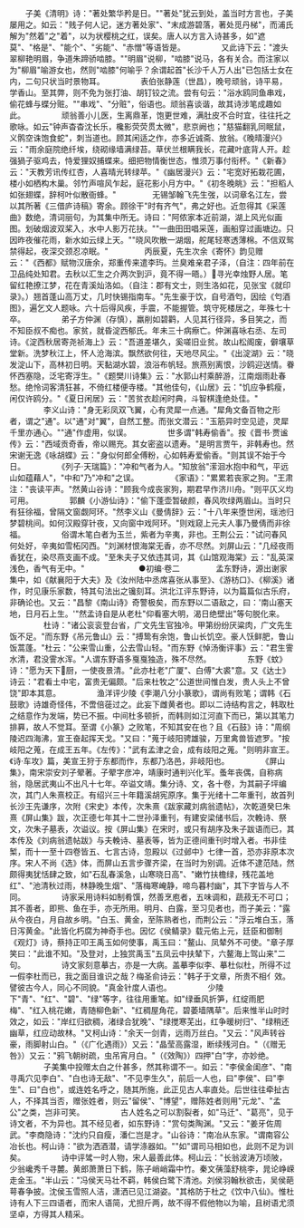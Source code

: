 <!-- { "loadSidebar": true } -->
　　子美《清明》诗："著处繁华矜是日。""著处"犹云到处，盖当时方言也，子美屡用之。如云："贱子何人记，迷方著处家"、"末成游碧落，著处觅丹梯"，而浦氏解为"然着"之"着"，以为状樱桃之红，误矣。唐人以方言入诗甚多，如"遮莫"、"格是"、"能个"、"劣能"、"赤憎"等语皆是。
　　
　　又此诗下云："渡头翠柳艳明眉，争道朱蹄骄啮膝。""明眉"说柳，"啮膝"说马，各有关合。而注家以为"柳眉"喻游女也，然则"啮膝"何喻乎？余谓起首"长沙千人万人出"已包括士女在内，二句只状当时景物耳。
　　
　　表伯张静莲（世昌），晚号顽翁，诗平易，学香山。至其弊，则不免为张打油、胡钉铰之流。尝有句云："浴水鸥同鱼串戏，偷花蜂与蝶分赃。""串戏"、"分赃"，俗语也。顽翁喜谈谐，故其诗涉笔成趣如此。
　　
　　顽翁善小儿医，生离鼎革，饱更世难，满肚皮不合时宜，往往托之歌咏。如云"钟声杳杳沈长乐，欃影荧荧贯太微"，悲京阙也；"慈猫翻乳同眠鼠，义鹘空诛饱食蛇"，刺当道也。顾其闲适之作，亦多近诚斋、放翁。《晚晴漫兴》云："雨余庭院绝纤埃，绕砌缘墙满绿苔。草伏兰根瞒我长，花藏叶底背人开。趁强猧子驱鸡去，恃爱狸奴捕蝶来。细把物情衡世态，惟须万事付衔杯。"《新春》云："天教芳讯传红杏，人喜晴光转绿苹。"《幽居漫兴》云："宅宽好拓栽花圃，楼小如栖构木巢。邻竹声喧风乍起，庭花影小月方中。"《初冬晚眺》云："担稻人如张翅蝶，辞柯叶似散衙蜂。"
　　
　　无锡邹翰飞先生弢，以词章名江左，尝以其所著《三借庐诗稿》寄余。顾徐干"时有齐气"，弗之好也。近忽得其《采莲曲》数绝，清词丽句，为其集中所无。诗曰："阿侬家本近前湖，湖上风光似画图。划破烟波双桨入，水中人影万花扶。""一曲田田唱采莲，画船穿过画塘边。只因昨夜催花雨，新水如云绿上天。""晓风吹散一湖烟，舵尾轻寒透薄棉。不信双鸳禁得起，夜深交颈忍凉眠。"
　　
　　丙辰夏，先生次余《寄怀》韵见赠云："《西都》赋物汉唐余，郑重传来遣李玙。兰臭难亲君子泽，（自注：四年前在卫品纯处知君。去秋以汇生之介两次到沪，竟不得一晤。）寻光幸烛野人居。笔留红艳撩江梦，花在青溪灿洛如。（自注：郡有文士，则生洛如花，见张宝《就印录》。）翘首蓬山高万丈，几时快锡指南车。"先生豪于饮，自号酒匄，因绘《匄酒图》，遍乞文人题咏。六十后得风疾，手震，不能握管。筑守死楼居之，年殊七十卒。
　　
　　弟子方仲渊（存慎），羸削如碧鹳，人见其行径异，多目笑之，而不知臣叔不痴也。家贫，就昏淀西郁氏。年未三十病瘵亡。仲渊喜咏右丞、左司诗。《淀西秋居寄尧祯海上》云："吾道差堪久，奚嗟旧业贫。故山松阁废，僻壤草堂新。洗梦秋江上，怀人沧海滨。飘然欲何往，天地尽风尘。"《出淀湖》云："晓发淀山下，高林初日明。天黏湖水碧，浪浴布帆轻。旅燕别离恨，沙鸥迎送情。眷怀西塞隐，泛宅寄浮生。"《题樊川诗集》云："水郭山村乘醉游，江南烟雨赴春愁。绝怜词客清狂甚，不倚红楼便寺楼。"其他佳句，《山居》云："饥应争鹤瘦，闲仅许鸥分。"《夏日闲居》云："苦贫衣趁闲时典，斗智棋逢绝处佳。"
　　
　　李义山诗："身无彩凤双飞翼，心有灵犀一点通。"犀角文备百物之形者，谓之"通"。以"通"对"翼"，自然工整。而张文潜云："玉筋异时空见迹，灵犀千里亦通心。""通"作虚用，似误。
　　
　　世多谓"韩寿偷香"。按《晋书·贾谧传》云："西域贡奇香，帝以赐充。其女密盗以遗寿。"是明言贾午，非韩寿也。然宋谢无逸《咏胡蝶》云："身似何郎全傅粉，心如韩寿爱偷香。"则其误不始于今日。
　　
　　《列子·天瑞篇》："冲和气者为人。"知放翁"潆洄水抱中和气，平远山如蕴藉人"，"中和"乃"冲和"之误。
　　
　　《家语》："累累若丧家之狗。"王肃注："丧读平声。"然黄山谷诗："顾我今成丧家狗，期君早作济川舟。"则平仄义均可用。
　　
　　郭麟《小游仙诗》："偷下蓬壶暂破颜，春风吹绿两眉山。当时只有狂徐福，曾隔文窗觑阿环。"然李义山《曼倩辞》云："十八年来堕世闲，瑶池归梦碧桃间。如何汉殿穿针夜，又向窗中戏阿环。"则戏窥上元夫人事乃曼倩而非徐福。
　　
　　俗谓木笔白者为玉兰，紫者为辛夷，非也。王荆公云："试问春风何处好，辛夷如雪柘冈西。"刘渊材恨海棠无香，亦不尽然。刘屏山云："几经夜雨香犹在，染尽燕支画不成。"至朱夫子又依违其词，其《山馆观海棠》云："乱英深浅色，香气有无中。"
　　
　　
　　●初编·卷二
　　
　　孟东野诗，源出谢家集中，如《献襄阳于大夫》及《汝州陆中丞席喜张从事至》、《游枋口》、《柳溪》诸作，时见康乐家数，特其句法出之镵刻耳。洪北江评东野诗，以为篇篇似古乐府，非确论也。又云："昌黎《南山诗》奇警极矣，而东野以二语敌之，曰：'南山塞天地，日月石上生。'"然孟诗自是从老杜"仰看塞大明，渴日绝壁出"等句脱化来。
　　
　　杜诗："诸公衮衮登台省，广文先生官独冷。甲第纷纷厌粱肉，广文先生饭不足。"而东野《吊元鲁山》云："搏鸷有余饱，鲁山长饥空。豪人饫鲜肥，鲁山饭蒿蓬。"杜云："公来雪山重，公去雪山轻。"而东野《悼汤衡评事》云："君生霅水清，君没霅水浑。"人谓东野语多戛戛独造，殊不尽然。
　　
　　东野《蚊》诗："愿为天下厨，一使夜景清。"此亦杜老"广厦"、白傅"大裘"意。又《达士》诗云："君看土中宅，富贵无偏颇。"后来杜牧之"公道世间惟白发，贵人头上不曾饶"即本其意。
　　
　　渔洋评少陵《李潮八分小篆歌》，谓尚有败笔；谓韩《石鼓歌》诗雄奇怪伟，不啻倍蓰过之。此妄下雌黄者也。即以二诗结构言之，韩取杜之结意作为发端，势已不振。中间杜多顿折，而韩则如江河直下而已，第以其笔力排奡，故人不觉耳。至谓《小篆》之败笔，不知其安在也？且《石鼓》诗："周纲陵迟四海沸，宣王奋起挥天戈。"又曰："蒐于岐阳骋雄骏，万里禽兽皆遮罗。"按岐阳之蒐，在成王五年。《左传》："武有孟津之会，成有歧阳之蒐。"则明非宣王。《诗·车攻》篇，美宣王狩于东都而作，东都乃洛邑，非岐阳也。
　　
　　《屏山集》，南宋崇安刘子翚著。子翚字彦冲，靖康时通判兴化军。蚤年丧偶，自称病翁，隐居武夷山不出凡十七年。卒谥文靖。集分诗、文，各十卷，为其嗣子坪编次，其门人朱熹校正。有绍兴三十年籍溪胡宪原序。集于光绪十二年重刊，故首列长沙王先谦序，次附《宋史》本传，次朱熹《跋家藏刘病翁遗帖》，次乾道癸巳朱熹《屏山集》跋，次正德七年其十二世孙泽重刊，有建安梁储书后，次輓诗、祭文，次朱子墓表，次谥议。按《屏山集》在宋时，或只有胡序及朱子跋语而已，其本传及《刘病翁遗帖跋》与夫輓诗、墓表等，皆为正德间重刊时增入者。书非佳椠，而十一至十四卷皆五、七言古诗，忽殿以《过邺中》七律一首，恐亦非原本次序。宋人不尚《选》体，而屏山五言步骤齐梁，在当时为别调。近体不逮范陆，然颇得夷犹恬肆之致，如"石乱春溪急，山寒晓日高"、"嫩竹扶檐绿，残花盖地红"、"池清秋过雨，林静晚生烟"、"落梅寒崦静，啼鸟暮村幽"，其下字皆与人不同。
　　
　　诗家采用诗料如制肴馔，然善烹庖者，五味调和，蔬菽无不可口；其不善者，即熊、鱼在手，亦无所用。明月、白露，至习见者也，而子美云："露从今夜白，月自故乡明。"白玉、黄金，至陈熟者也，而荆公云："浮云堆白玉，落日泻黄金。"此皆化朽腐为神奇手也。因忆《侯鲭录》载元佑上元，廷臣和御制《观灯》诗，蔡持正叩王禹玉如何使事，禹玉曰："鳌山、凤辇外不可使。"章子厚笑曰："此谁不知。"及登对，上独赏禹玉"五凤云中扶辇下，六鳌海上驾山来"二句。
　　
　　诗文家刻意摹古，亦是一大病。盖摹李似李、摹杜似杜，所得不过一假李杜而已，我之面目谁识之哉？梅圣俞诗云："韩子于文章，所贵不相亻效。譬彼古今人，同心不同貌。"真金针度人语也。
　　
　　少陵下"青"、"红"、"碧"、"绿"等字，往往用重笔。如"绿垂风折笋，红绽雨肥梅"、"红入桃花嫩，青随柳色新"、"红稠屋角花，碧萎墙隅草"。后来惟半山时时效之，如云："岸红归欲稠，渚绿合犹晚"、"绿搅寒芜出，红争暖树归"、"绿稍还幽草，红应动故林。"又柯山诗："余天一剑青，远雨万丝白。"又云："风声转谷豪，雨脚射山白。"（《广化遇雨》）又云："晶莹高露湿，断续残河白。"（《赠无咎》）又云："鸦飞朝树疏，虫吊宵月白。"（《效陶》）四押"白"字，亦妙绝。
　　
　　子美集中投赠太白之什甚多，然其称谓不一。如云："李侯金闺彦"、"南寻禹穴见李白"、"白也诗无敌"、"不见李生久"，前后一人也，曰"李侯"、曰"李生"、曰"白也"，或连姓名呼之，随其所施，此正见古人率直处。后世往往牵扯古人，不择其当否，赠张姓者，则云"留侯"、"博望"，赠陈姓者则用"元龙"、"孟公"之类，岂非可笑。
　　
　　古人姓名之可以割裂者，如"马迁"、"葛亮"，见于诗文者，不为异也。其不经见者，如东野诗："赏句类陶渊。"又云："姜牙佐周武。"李商隐诗："沈约只自瘦，潘仁岂是才。"山谷诗："南冶从东家。"谓南容公冶长也。柯山诗："欲为洒酒潜，请学涤器如。""如"谓司马相如也，此则不足为训矣。
　　
　　诗中评骘一时人物，宋人最善此体。柯山云："长翁波涛万顷陂，少翁巉秀千寻麓。黄郎萧萧日下鹤，陈子峭峭霜中竹。秦文蒨藻舒桃李，晁论峥嵘走金玉。"半山云："冯侯天马壮不羁，韩侯白鹭下清池。刘侯羽翰秋欲击，吴侯葩萼春争披。沈侯玉雪照人洁，潇洒已见江湖姿。"其格防于杜之《饮中八仙》。惟杜诗有人下三四语者，而宋人语简，尤担斤两，故不得不假他物以为喻，且树语尤须坚卓，方得其人精采。
　　
